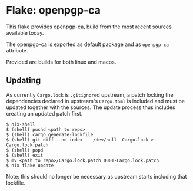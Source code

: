 # Flake: openpgp-ca

This flake provides openpgp-ca, build from the most recent sources available today.

The openpgp-ca is exported as default package and  as `openpgp-ca` attribute.

Provided are builds for both linux and macos.

## Updating

As currently `Cargo.lock` is `.gitignore`d upstream, a patch locking the dependencies declared in upstream's `Cargo.toml` is included and must be updated together with the sources. The update process thus includes creating an updated patch first.

```
$ nix-shell
$ (shell) pushd <path to repo>
$ (shell) cargo generate-lockfile
$ (shell) git diff --no-index -- /dev/null  Cargo.lock > Cargo.lock.patch
$ (shell) popd
$ (shell) exit
$ mv <path to repo>/Cargo.lock.patch 0001-Cargo.lock.patch
$ nix flake update
```

Note: this should no longer be necessary as upstream starts including that lockfile.
